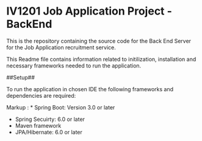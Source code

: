 # IV1201 Job Application Project - BackEnd

This is the repository containing the source code for the Back End Server for the Job Application recruitment service.

This Readme file contains information related to initilization, installation and necessary frameworks needed to run the application.

##Setup##

To run the application in chosen IDE the following frameworks and dependencies are required:

 Markup : * Spring Boot: Version 3.0 or later
 * Spring Secuirty: 6.0 or later
 * Maven framework
 * JPA/Hibernate: 6.0 or later

